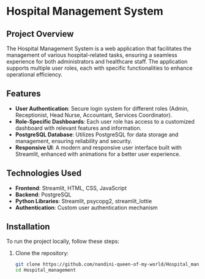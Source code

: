 # Hospital Management System

## Project Overview

The Hospital Management System is a web application that facilitates the management of various hospital-related tasks, ensuring a seamless experience for both administrators and healthcare staff. The application supports multiple user roles, each with specific functionalities to enhance operational efficiency.

## Features

- **User Authentication**: Secure login system for different roles (Admin, Receptionist, Head Nurse, Accountant, Services Coordinator).
- **Role-Specific Dashboards**: Each user role has access to a customized dashboard with relevant features and information.
- **PostgreSQL Database**: Utilizes PostgreSQL for data storage and management, ensuring reliability and security.
- **Responsive UI**: A modern and responsive user interface built with Streamlit, enhanced with animations for a better user experience.

## Technologies Used

- **Frontend**: Streamlit, HTML, CSS, JavaScript
- **Backend**: PostgreSQL
- **Python Libraries**: Streamlit, psycopg2, streamlit_lottie
- **Authentication**: Custom user authentication mechanism

## Installation

To run the project locally, follow these steps:

1. Clone the repository:

   ```bash
   git clone https://github.com/nandini-queen-of-my-world/Hospital_management.git
   cd Hospital_management
